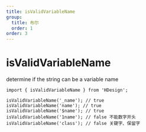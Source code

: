 ```yaml
---
title: isValidVariableName
group:
  title: 布尔
  order: 1
order: 3
---
```


# isValidVariableName

determine if the string can be a variable name

```tsx | pure
import { isValidVariableName } from 'HDesign';

isValidVariableName('_name'); // true
isValidVariableName('name'); // true
isValidVariableName('$name'); // true
isValidVariableName('1name'); // false 不能数字开头
isValidVariableName('class'); // false 关键字、保留字
```
